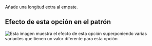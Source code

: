 Añade una longitud extra al empate.

## Efecto de esta opción en el patrón

![Esta imagen muestra el efecto de esta opción superponiendo varias variantes que tienen un valor diferente para esta opción](trayvon\_lengthbonus\_sample.svg "Efecto de esta opción en el patrón")
